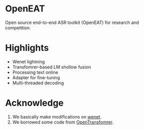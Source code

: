 # OpenEAT
Open source end-to-end ASR toolkit (OpenEAT) for research and competition.

# Highlights
- Wenet lightning
- Transfomrer-based LM shollow fusion
- Processing text online
- Adapter for fine-tuning
- Multi-threaded decoding

# Acknowledge
1. We basically make modifications on [wenet](https://github.com/wenet-e2e/wenet).
2. We borrowed some code from [OpenTransfomrer](https://github.com/ZhengkunTian/OpenTransformer).
